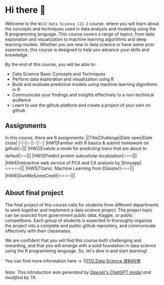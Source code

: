 # Hi there 👋
Welcome to the `NCCU Data Science 111-2` course, where you will learn about the concepts and techniques used in data analysis and modeling using the R programming language. This course covers a range of topics, from data exploration and visualization to machine learning algorithms and deep learning models. Whether you are new to data science or have some prior experience, this course is designed to help you advance your skills and knowledge.

By the end of this course, you will be able to:

- Data Science Basic Concepts and Techniques
- Perform data exploration and visualization using R
- Build and evaluate predictive models using machine learning algorithms in R
- Communicate your findings and insights effectively to a non-technical audience
- Learn to use the github platform and create a project of your own on github

## Assignments
In this course, there are 6 assignments:
||Title|Challenge|Date open|Date close|
|-|-|:-:|:-:|:-:|
|HW1|Familiar with R basics & submit homework on github|⭐|||
|HW2|Evalute a mode for predicting loans that are about to default|⭐⭐|||
|HW3|Predict protein subcellular localization|⭐⭐⭐|||
|HW4|Interactive web service of PCA and CA analysis by Shinyapp|⭐⭐⭐⭐⭐|||
|HW5|Titanic: Machine Learning from Disaster|⭐⭐⭐|||
|HW6|GiveMeSomeCredit|⭐⭐⭐⭐|||

## About final project
The final project of this course calls for students from different departments to work together and implement a data science project. The project topic can be sourced from government public data, Kaggle, or public competitions. Each group of students is expected to thoroughly organize the project into a complete and public github repository, and communicate effectively with their classmates.

We are confident that you will find this course both challenging and rewarding, and that you will emerge with a solid foundation in data science using the R programming language. So, let's dive in and start learning!

You can find more information here → 🗒️[1112.Data Science 資料科學](https://www.changlabtw.com/1112-datascience.html)

_Note: This introduction was generated by [OpenAI's ChatGPT model](https://chat.openai.com/chat) and modified by TA._
